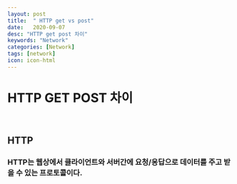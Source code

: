 ```yaml
---
layout: post
title:  " HTTP get vs post"
date:   2020-09-07
desc: "HTTP get post 차이"
keywords: "Network"
categories: [Network]
tags: [network]
icon: icon-html
---
```


HTTP GET POST 차이
=====

<br/>

## HTTP
### HTTP는 웹상에서 클라이언트와 서버간에 요청/응답으로 데이터를 주고 받을 수 있는 프로토콜이다.